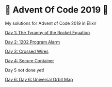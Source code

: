 # 🎄 Advent Of Code 2019 🎄
My solutions for Advent of Code 2019 in Elixir

[Day 1: The Tyranny of the Rocket Equation](https://github.com/gb1/AdventOfCode2019/blob/master/day1/lib/day1.ex)

[Day 2: 1202 Program Alarm](https://github.com/gb1/AdventOfCode2019/blob/master/day2/lib/day2.ex)

[Day 3: Crossed Wires](https://github.com/gb1/AdventOfCode2019/blob/master/day3/lib/day3.ex)

[Day 4: Secure Container](https://github.com/gb1/AdventOfCode2019/blob/master/day4/lib/day4.ex)

Day 5 not done yet!

[Day 6: Day 6: Universal Orbit Map](https://github.com/gb1/AdventOfCode2019/blob/master/day6/lib/day6.ex)
